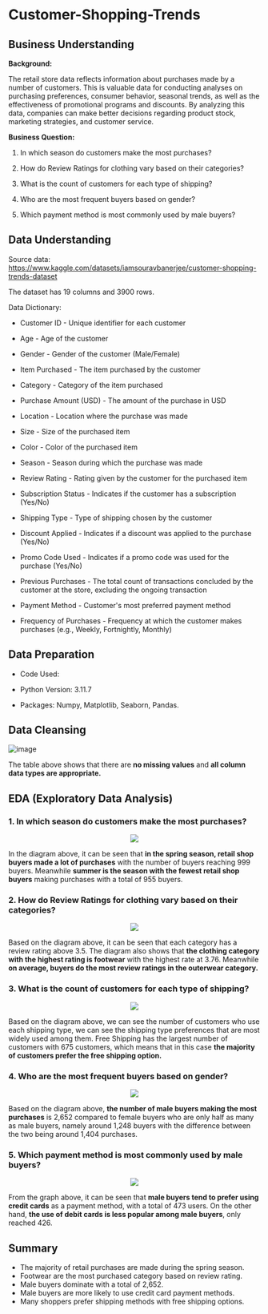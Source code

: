 # Customer-Shopping-Trends

## **Business Understanding**

**Background:**

The retail store data reflects information about purchases made by a number of customers. This is valuable data for conducting analyses on purchasing preferences, consumer behavior, seasonal trends, as well as the effectiveness of promotional programs and discounts. By analyzing this data, companies can make better decisions regarding product stock, marketing strategies, and customer service.

**Business Question:**

1. In which season do customers make the most purchases?

2. How do Review Ratings for clothing vary based on their categories?

3. What is the count of customers for each type of shipping?

4. Who are the most frequent buyers based on gender?

5. Which payment method is most commonly used by male buyers?

## **Data Understanding**

Source data: https://www.kaggle.com/datasets/iamsouravbanerjee/customer-shopping-trends-dataset

The dataset has 19 columns and 3900 rows.

Data Dictionary:

* Customer ID - Unique identifier for each customer

* Age - Age of the customer

* Gender - Gender of the customer (Male/Female)

* Item Purchased - The item purchased by the customer

* Category - Category of the item purchased

* Purchase Amount (USD) - The amount of the purchase in USD

* Location - Location where the purchase was made

* Size - Size of the purchased item

* Color - Color of the purchased item

* Season - Season during which the purchase was made

* Review Rating - Rating given by the customer for the purchased item

* Subscription Status - Indicates if the customer has a subscription (Yes/No)

* Shipping Type - Type of shipping chosen by the customer

* Discount Applied - Indicates if a discount was applied to the purchase (Yes/No)

* Promo Code Used - Indicates if a promo code was used for the purchase (Yes/No)

* Previous Purchases - The total count of transactions concluded by the customer at the store, excluding the ongoing transaction

* Payment Method - Customer's most preferred payment method

* Frequency of Purchases - Frequency at which the customer makes purchases (e.g., Weekly, Fortnightly, Monthly)

## **Data Preparation**

* Code Used:

* Python Version: 3.11.7

* Packages: Numpy, Matplotlib, Seaborn, Pandas.

## **Data Cleansing**

![image](https://github.com/Vanz92x/Customer-Shopping-Trends/assets/165736197/f6c95ca6-9b7f-4083-b5c8-d3c47053d91a)

The table above shows that there are **no missing values** and **all column data types are appropriate.**

## **EDA (Exploratory Data Analysis)**

### 1. In which season do customers make the most purchases?
<div align="center"><img src="https://github.com/Vanz92x/Customer-Shopping-Trends/assets/165736197/4e8d6609-662d-4931-9d8d-853c36017a01" /></div>

In the diagram above, it can be seen that **in the spring season, retail shop buyers made a lot of purchases** with the number of buyers reaching 999 buyers. Meanwhile **summer is the season with the fewest retail shop buyers** making purchases with a total of 955 buyers.

### 2. How do Review Ratings for clothing vary based on their categories?

<div align="center"><img src="https://github.com/Vanz92x/Customer-Shopping-Trends/assets/165736197/6bba2927-0a37-44b6-a002-27af231151dc" /></div>

Based on the diagram above, it can be seen that each category has a review rating above 3.5. The diagram also shows that **the clothing category with the highest rating is footwear** with the highest rate at 3.76. Meanwhile **on average, buyers do the most review ratings in the outerwear category.**

### 3. What is the count of customers for each type of shipping?

<div align="center"><img src="https://github.com/Vanz92x/Customer-Shopping-Trends/assets/165736197/81f806a5-cb3e-449f-89f4-52946021e6db)" /></div>

Based on the diagram above, we can see the number of customers who use each shipping type, we can see the shipping type preferences that are most widely used among them. Free Shipping has the largest number of customers with 675 customers, which means that in this case **the majority of customers prefer the free shipping option.**

### 4. Who are the most frequent buyers based on gender?

<div align="center"><img src="https://github.com/Vanz92x/Customer-Shopping-Trends/assets/165736197/d0ff0fb4-0a3e-4211-9627-d1913cdaca7d" /></div>

Based on the diagram above, **the number of male buyers making the most purchases** is 2,652 compared to female buyers who are only half as many as male buyers, namely around 1,248 buyers with the difference between the two being around 1,404 purchases.

### 5. Which payment method is most commonly used by male buyers?

<div align="center"><img src="https://github.com/Vanz92x/Customer-Shopping-Trends/assets/165736197/887b80a6-0113-4a42-b564-3446c547ee83" /></div>

From the graph above, it can be seen that **male buyers tend to prefer using credit cards** as a payment method, with a total of 473 users. On the other hand, **the use of debit cards is less popular among male buyers**, only reached 426.

## **Summary**

* The majority of retail purchases are made during the spring season.
* Footwear are the most purchased category based on review rating.
* Male buyers dominate with a total of 2,652.
* Male buyers are more likely to use credit card payment methods.
* Many shoppers prefer shipping methods with free shipping options.
